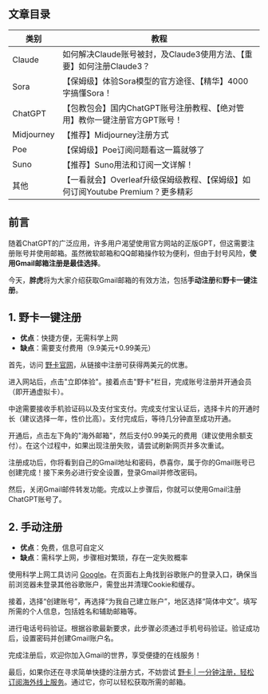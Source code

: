## 文章目录
| 类别   | 教程                                                                      |
|--------|---------------------------------------------------------------------------|
| Claude | 如何解决Claude账号被封，及Claude3使用方法、【重要】如何注册Claude3？ |
| Sora   | 【保姆级】体验Sora模型的官方途径、【精华】4000字搞懂Sora！              |
| ChatGPT| 【包教包会】国内ChatGPT账号注册教程、【绝对管用】教你一键注册官方GPT账号！ |
| Midjourney| 【推荐】Midjourney注册方式                                         |
| Poe    | 【保姆级】Poe订阅问题看这一篇就够了                                    |
| Suno   | 【推荐】Suno用法和订阅一文详解！                                       |
| 其他   | 【一看就会】Overleaf升级保姆级教程、【保姆级】如何订阅Youtube Premium？更多精彩 |
  
## 前言
随着ChatGPT的广泛应用，许多用户渴望使用官方网站的正版GPT，但这需要注册账号并使用邮箱。虽然微软邮箱和QQ邮箱操作较为便利，但由于封号风险，**使用Gmail邮箱注册是最佳选择**。

今天，**胖虎**将为大家介绍获取Gmail邮箱的有效方法，包括**手动注册**和**野卡一键注册**。

## 1. 野卡一键注册
- **优点**：快捷方便，无需科学上网
- **缺点**：需要支付费用（9.9美元+0.99美元）

首先，访问 [野卡官网](https://bit.ly/bewildcard)，从链接中注册可获得两美元的优惠。

进入网站后，点击"立即体验"。接着点击"野卡"栏目，完成账号注册并开通会员（即开通虚拟卡）。

中途需要接收手机验证码以及支付宝支付。完成支付宝认证后，选择卡片的开通时长（建议选择一年，性价比高）。支付完成后，等待几分钟直至成功开通。

开通后，点击左下角的"海外邮箱"，然后支付0.99美元的费用（建议使用余额支付）。在这个过程中，如果出现注册失败，请尝试刷新网页并多次重试。

注册成功后，你将看到自己的Gmail地址和密码，恭喜你，属于你的Gmail账号已创建完成！接下来务必进行安全设置，登录Gmail并修改密码。

然后，关闭Gmail邮件转发功能。完成以上步骤后，你就可以使用Gmail注册ChatGPT账号了。

## 2. 手动注册
- **优点**：免费，信息可自定义
- **缺点**：需科学上网，步骤相对繁琐，存在一定失败概率

使用科学上网工具访问 [Google](http://google.com.hk)。在页面右上角找到谷歌账户的登录入口，确保当前浏览器未登录其他谷歌账户，需登出并清理Cookie和缓存。

接着，选择“创建账号”，再选择“为我自己建立账户”，地区选择“简体中文”。填写所需的个人信息，包括姓名和辅助邮箱等。

进行电话号码验证。根据谷歌最新要求，此步骤必须通过手机号码验证。验证成功后，设置密码并创建Gmail账户名。

完成注册后，欢迎你加入Gmail的世界，享受便捷的在线服务！

最后，如果你还在寻求简单快捷的注册方式，不妨尝试 [野卡 | 一分钟注册，轻松订阅海外线上服务](https://bit.ly/bewildcard)。通过它，你可以轻松获取所需的邮箱。
